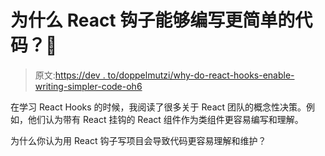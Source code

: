# 为什么 React 钩子能够编写更简单的代码？🎣

> 原文:[https://dev . to/doppelmutzi/why-do-react-hooks-enable-writing-simpler-code-oh6](https://dev.to/doppelmutzi/why-do-react-hooks-enable-writing-simpler-code-oh6)

在学习 React Hooks 的时候，我阅读了很多关于 React 团队的概念性决策。例如，他们认为带有 React 挂钩的 React 组件作为类组件更容易编写和理解。

为什么你认为用 React 钩子写项目会导致代码更容易理解和维护？